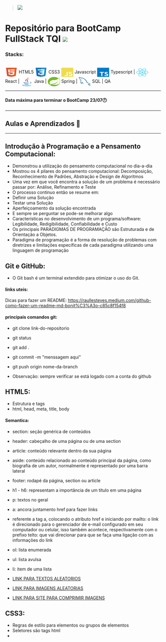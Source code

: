 > <img height="50em" src="https://hermes.digitalinnovation.one/assets/diome/logo.svg"/>

# Repositório para BootCamp FullStack TQI <img height="100em" src="https://hermes.digitalinnovation.one/tracks/3c8be628-5138-4b63-9cfa-e5313cc03103.png"/>

### Stacks:
 <div style="display: inline-block"><br>
    <img align="center" alt="Thisgo-HTML" height="30" width="40" src="https://raw.githubusercontent.com/devicons/devicon/master/icons/html5/html5-original.svg">
    <span>HTML5 </span>
    <img align="center" alt="Thisgo-CSS" height="30" width="40" src="https://raw.githubusercontent.com/devicons/devicon/master/icons/css3/css3-original.svg">
    <span>CSS3</span>
    <img align="center" alt="Thisgo-Js" height="30" width="40" src="https://raw.githubusercontent.com/devicons/devicon/master/icons/javascript/javascript-plain.svg">
    <span>Javascript </span>
    <img align="center" alt="Thisgo-Ts" height="30" width="40" src="https://raw.githubusercontent.com/devicons/devicon/master/icons/typescript/typescript-plain.svg">
    <span>Typescript | </span>
    <img align="center" alt="Thisgo-React" height="30" width="40" src="https://raw.githubusercontent.com/devicons/devicon/master/icons/react/react-original.svg">
    <span>React | </span>
    <img align="center" alt="Thisgo-Vue" height="30" width="40" src="https://raw.githubusercontent.com/devicons/devicon/master/icons/java/java-original.svg">
    <span>Java | </span>
    <img align="center" alt="Thisgo-Vue" height="30" width="40" src="https://raw.githubusercontent.com/devicons/devicon/master/icons/spring/spring-original.svg">
    <span>Spring | </span>
   <img align="center" alt="Thisgo-Vue" height="30" width="40" src="https://raw.githubusercontent.com/devicons/devicon/master/icons/mysql/mysql-original.svg">
    <span>SQL | </span>
    <span>QA </span>
  </div>
 <hr/>
 
 #### Data máxima para terminar o BootCamp 23/07🕐

<hr/>

## Aulas e Aprendizados 📖

<hr/>

  ## Introdução à Programação e a Pensamento Computacional:
- Demonstrou a utilização do pensamento computacional no dia-a-dia
- Mostrou os 4 pilares do pensamento computacional: Decomposição, Reconhecimento de Padrões, Abstração e Design de Algoritmos
- Uma vez em que você encontra a solução de um problema é necessário passar por: Análise, Refinamento e Teste
- O processo continuo então se resume em:
- Definir uma Solução
- Testar uma Solução
- Aperfeiçoamento da solução encontrada
- E sempre se perguntar se pode-se melhorar algo
- Características no desenvolvimento de um programa/software: Legibilidade, Redigibilidade, Confiabilidade e Custo
- Os principais PARADIGMAS DE PROGRAMAÇÃO são Estruturada e de Orientação a Objetos.
- Paradigma de programação é a forma de resolução de problemas com diretrizes e limitações específicas de cada paradigma utilizando uma linguagem de programação

## Git e GitHub:
- O Git bash é um terminal extendido para otimizar o uso do Git.
#### links uteis:
Dicas para fazer um README: https://raullesteves.medium.com/github-como-fazer-um-readme-md-bonit%C3%A3o-c85c8f154f8

#### principais comandos git:
- git clone link-do-repositorio
- git status
- git add .
- git commit -m "menssagem aqui"
- git push origin nome-da-branch

- Observação: sempre verificar se está logado com a conta do github


## HTML5:
- Estrutura e tags
- html, head, meta, title, body
#### Semantica:
- section: seção genérica de conteúdos
- header: cabeçalho de uma página ou de uma section
- article: conteúdo relevante dentro da sua página
- aside: conteúdo relacionado ao conteúdo principal da página, como biografia de um autor, normalmente é representado por uma barra lateral
- footer: rodapé da página, section ou article
- h1 - h6: representam a importância de um título em uma página
- p: textos no geral
- a: ancora juntamento href para fazer links
- referente a tag a, colocando o atributo href e iniciando por mailto: o link é direcionado para o gerenciador de e-mail configurado em seu computador ou celular, isso também acontece, respectivamente com o prefixo telto: que vai direcionar para que se faça uma ligação com as informações do link
- ol: lista enumerada
- ul: lista avulsa
- li: item de uma lista

- [LINK PARA TEXTOS ALEATORIOS](https://www.lipsum.com/)
- [LINK PARA IMAGENS ALEATORIAS](https://picsum.photos/)
- [LINK PARA SITE PARA COMPRIMIR IMAGENS](https://tinypng.com/)

## CSS3:
- Regras de estilo para elementos ou grupos de elementos
- Seletores são tags html
- 
